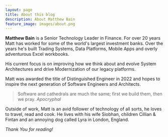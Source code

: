 ```yaml
---
layout: page
title: About this blog
description: About Matthew Bain
feature_image: images/about.png
---
```


**Matthew Bain** is a Senior Technology Leader in Finance. For over 20 years Matt has worked for some of the world's largest investment banks. Over the years he's built Trading Systems, Data Platforms, Mobile Apps and overly adventurous Excel workbooks. 

His current focus is on improving how we think about and evolve System Architectures and drive Modernization of our legacy platforms.

Matt was awarded the title of Distinguished Engineer in 2022 and hopes to inspire the next generation of Software Engineers and Architects. 

>Software and cathedrals are much the same; first we build them, then we pray. <cite>Apocryphal</cite>

Outside of work, Matt is an avid follower of technology of all sorts, he loves to travel, read and cook. He lives with his wife Siobhan, children Cillian & Fintan and an annoying dog called Lyra in London, England.

*Thank You for reading!*

